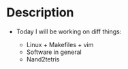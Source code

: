 # Description
- Today I will be working on diff things:

  - Linux + Makefiles + vim
  - Software in general
  - Nand2tetris


